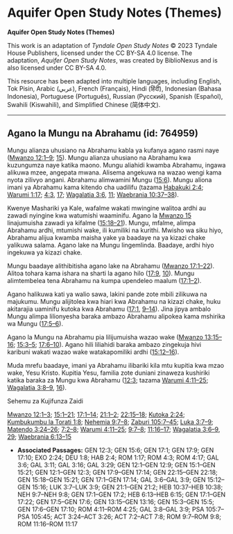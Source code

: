 # Aquifer Open Study Notes (Themes)

**Aquifer Open Study Notes (Themes)**

This work is an adaptation of *Tyndale Open Study Notes* © 2023 Tyndale House Publishers, licensed under the CC BY\-SA 4\.0 license. The adaptation, *Aquifer Open Study Notes*, was created by BiblioNexus and is also licensed under CC BY\-SA 4\.0\.

This resource has been adapted into multiple languages, including English, Tok Pisin, Arabic (عربي), French (Français), Hindi (हिंदी), Indonesian (Bahasa Indonesia), Portuguese (Português), Russian (Русский), Spanish (Español), Swahili (Kiswahili), and Simplified Chinese (简体中文).



--------------------------------

## Agano la Mungu na Abrahamu (id: 764959)

Mungu alianza uhusiano na Abrahamu kabla ya kufanya agano rasmi naye ([Mwanzo 12:1–9](https://ref.ly/Gen12:1-Gen12:9); [15](https://ref.ly/Gen15:1-Gen15:21)). Mungu alianza uhusiano na Abrahamu kwa kuzungumza naye katika maono. Mungu aliahidi kwamba Abrahamu, ingawa alikuwa mzee, angepata mwana. Alisema angekuwa na wazao wengi kama nyota zilivyo angani. Abrahamu alimwamini Mungu ([15:6](https://ref.ly/Gen15:6)). Mungu aliona imani ya Abrahamu kama kitendo cha uadilifu (tazama [Habakuki 2:4](https://ref.ly/Hab2:4); [Warumi 1:17](https://ref.ly/Rom1:17); [4:3](https://ref.ly/Rom4:3), [17](https://ref.ly/Rom4:17); [Wagalatia 3:6](https://ref.ly/Gal3:6), [11](https://ref.ly/Gal3:11); [Waebrania 10:37–38](https://ref.ly/Heb10:37-Heb10:38)).

Kwenye Mashariki ya Kale, wafalme wakati mwingine walitoa ardhi au zawadi nyingine kwa watumishi waaminifu. Agano la [Mwanzo 15](https://ref.ly/Gen15:1-Gen15:21) linajumuisha zawadi ya kifalme ([15:18–21](https://ref.ly/Gen15:18-Gen15:21)). Mungu, mfalme, alimpa Abrahamu ardhi, mtumishi wake, ili kumiliki na kurithi. Mwisho wa siku hiyo, Abrahamu alijua kwamba maisha yake ya baadaye na ya kizazi chake yalikuwa salama. Agano lake na Mungu lingemlinda. Baadaye, ardhi hiyo ingekuwa ya kizazi chake.

Mungu baadaye alithibitisha agano lake na Abrahamu ([Mwanzo 17:1–22](https://ref.ly/Gen17:1-Gen17:22)). Alitoa tohara kama ishara na sharti la agano hilo ([17:9,](https://ref.ly/Gen17:9) [10](https://ref.ly/Gen17:10)). Mungu alimtembelea tena Abrahamu na kumpa upendeleo maalum ([17:1–2](https://ref.ly/Gen17:1-Gen17:2)).

Agano halikuwa kati ya walio sawa, lakini pande zote mbili zilikuwa na majukumu. Mungu alijitolea kwa hiari kwa Abrahamu na kizazi chake, huku akitarajia uaminifu kutoka kwa Abrahamu ([17:1](https://ref.ly/Gen17:1), [9–14](https://ref.ly/Gen17:9-Gen17:14)). Jina jipya ambalo Mungu alimpa lilionyesha baraka ambazo Abrahamu alipokea kama mshirika wa Mungu ([17:5–6](https://ref.ly/Gen17:5-Gen17:6)).

Agano la Mungu na Abrahamu pia lilijumuisha wazao wake ([Mwanzo 13:15–16](https://ref.ly/Gen13:15-Gen13:16); [15:3–5](https://ref.ly/Gen15:3-Gen15:5); [17:6–10](https://ref.ly/Gen17:6-Gen17:10)). Agano hili liliahidi baraka ambazo zingekuja hivi karibuni wakati wazao wake watakapomiliki ardhi ([15:12–16](https://ref.ly/Gen15:12-Gen15:16)).

Muda mrefu baadaye, imani ya Abrahamu ilibariki kila mtu kupitia kwa mzao wake, Yesu Kristo. Kupitia Yesu, familia zote duniani zinaweza kushiriki katika baraka za Mungu kwa Abrahamu ([12:3](https://ref.ly/Gen12:3); tazama [Warumi 4:11–25](https://ref.ly/Rom4:11-Rom4:25); [Wagalatia 3:8–9](https://ref.ly/Gal3:8-Gal3:9), [16](https://ref.ly/Gal3:16)).

Sehemu za Kujifunza Zaidi

[Mwanzo 12:1–3](https://ref.ly/Gen12:1-Gen12:3); [15:1–21](https://ref.ly/Gen15:1-Gen15:21); [17:1–14](https://ref.ly/Gen17:1-Gen17:14); [21:1–2](https://ref.ly/Gen21:1-Gen21:2); [22:15–18](https://ref.ly/Gen22:15-Gen22:18); [Kutoka 2:24](https://ref.ly/Exod2:24); [Kumbukumbu la Torati 1:8](https://ref.ly/Deut1:8); [Nehemia 9:7–8](https://ref.ly/Neh9:7-Neh9:8); [Zaburi 105:7–45](https://ref.ly/Ps105:7-Ps105:45); [Luka 3:7–9](https://ref.ly/Luke3:7-Luke3:9); [Matendo 3:24–26](https://ref.ly/Acts3:24-Acts3:26); [7:2–8](https://ref.ly/Acts7:2-Acts7:8); [Warumi 4:11–25](https://ref.ly/Rom4:11-Rom4:25); [9:7–8](https://ref.ly/Rom9:7-Rom9:8); [11:16–17](https://ref.ly/Rom11:16-Rom11:17); [Wagalatia 3:6–9](https://ref.ly/Gal3:6-Gal3:9), [29](https://ref.ly/Gal3:29); [Waebrania 6:13–15](https://ref.ly/Heb6:13-Heb6:15)

* **Associated Passages:** GEN 12:3; GEN 15:6; GEN 17:1; GEN 17:9; GEN 17:10; EXO 2:24; DEU 1:8; HAB 2:4; ROM 1:17; ROM 4:3; ROM 4:17; GAL 3:6; GAL 3:11; GAL 3:16; GAL 3:29; GEN 12:1–GEN 12:9; GEN 15:1–GEN 15:21; GEN 12:1–GEN 12:3; GEN 17:9–GEN 17:14; GEN 22:15–GEN 22:18; GEN 15:18–GEN 15:21; GEN 17:1–GEN 17:14; GAL 3:6–GAL 3:9; GEN 15:12–GEN 15:16; LUK 3:7–LUK 3:9; GEN 21:1–GEN 21:2; HEB 10:37–HEB 10:38; NEH 9:7–NEH 9:8; GEN 17:1–GEN 17:2; HEB 6:13–HEB 6:15; GEN 17:1–GEN 17:22; GEN 17:5–GEN 17:6; GEN 13:15–GEN 13:16; GEN 15:3–GEN 15:5; GEN 17:6–GEN 17:10; ROM 4:11–ROM 4:25; GAL 3:8–GAL 3:9; PSA 105:7–PSA 105:45; ACT 3:24–ACT 3:26; ACT 7:2–ACT 7:8; ROM 9:7–ROM 9:8; ROM 11:16–ROM 11:17

